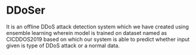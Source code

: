 # DDoSer
It is an offline DDoS attack detection system which we have created using ensemble learning wherein model is trained on dataset named as CICDDOS2019 based on which our system is able to predict whether input given is type of DDoS attack or a normal data.
